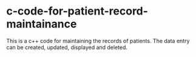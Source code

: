 # c-code-for-patient-record-maintainance
This is a c++ code for maintaining the records of patients. The data entry can be created, updated, displayed and deleted.
